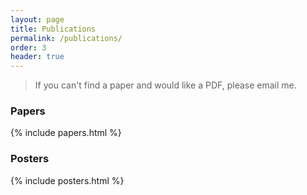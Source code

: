 ```yaml
---
layout: page
title: Publications
permalink: /publications/
order: 3
header: true
---
```


> If you can't find a paper and would like a PDF, please email me.

### Papers

{% include papers.html %}



### Posters

{% include posters.html %}
